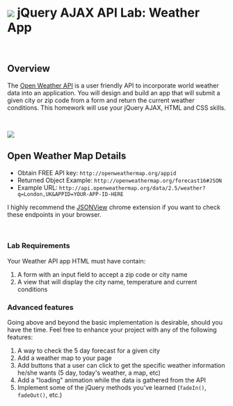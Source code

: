 # ![](https://ga-dash.s3.amazonaws.com/production/assets/logo-9f88ae6c9c3871690e33280fcf557f33.png) jQuery AJAX API Lab: Weather App

<br>

## Overview

The [Open Weather API](https://openweathermap.org/api) is a user friendly API to incorporate world weather data into an application. You will design and build an app that will submit a given city or zip code from a form and return the current weather conditions. This homework will use your jQuery AJAX, HTML and CSS skills.

<br>

![](https://i.imgur.com/gauQi3b.png)

## Open Weather Map Details

* Obtain FREE API key: `http://openweathermap.org/appid`
* Returned Object Example: `http://openweathermap.org/forecast16#JSON`
* Example URL: `http://api.openweathermap.org/data/2.5/weather?q=London,UK&APPID=YOUR-APP-ID-HERE`

I highly recommend the <a href="https://chrome.google.com/webstore/detail/jsonview/chklaanhfefbnpoihckbnefhakgolnmc?hl=en">JSONView</a> chrome extension if you want to check these endpoints in your browser.

<br>

### Lab Requirements

Your Weather API app HTML must have contain:

1. A form with an input field to accept a zip code or city name
2. A view that will display the city name, temperature and current conditions

### Advanced features

Going above and beyond the basic implementation is desirable, should you have the time.  Feel free to enhance your project with any of the following features:

1. A way to check the 5 day forecast for a given city
2. Add a weather map to your page
3. Add buttons that a user can click to get the specific weather information he/she wants (5 day, today's weather, a map, etc)
4. Add a "loading" animation while the data is gathered from the API
5. Implement some of the jQuery methods you've learned (`fadeIn()`, `fadeOut()`, etc.)